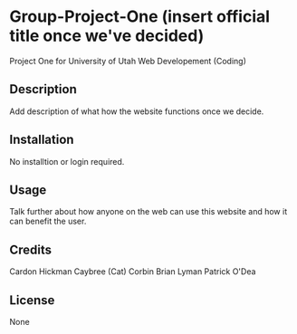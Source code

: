 # Group-Project-One (insert official title once we've decided)
Project One for University of Utah Web Developement (Coding)


## Description
Add description of what how the website functions once we decide.


## Installation
No installtion or login required.


## Usage
Talk further about how anyone on the web can use this website and how it can benefit the user.


## Credits
Cardon Hickman
Caybree (Cat) Corbin
Brian Lyman
Patrick O'Dea


## License
None